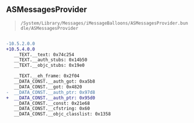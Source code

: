 ## ASMessagesProvider

> `/System/Library/Messages/iMessageBalloons/ASMessagesProvider.bundle/ASMessagesProvider`

```diff

-10.5.2.0.0
+10.5.4.0.0
   __TEXT.__text: 0x74c254
   __TEXT.__auth_stubs: 0x14b50
   __TEXT.__objc_stubs: 0x19e0

   __TEXT.__eh_frame: 0x2f04
   __DATA_CONST.__auth_got: 0xa5b8
   __DATA_CONST.__got: 0x4820
-  __DATA_CONST.__auth_ptr: 0x97d8
+  __DATA_CONST.__auth_ptr: 0x95d0
   __DATA_CONST.__const: 0x21e68
   __DATA_CONST.__cfstring: 0x60
   __DATA_CONST.__objc_classlist: 0x1358

```
